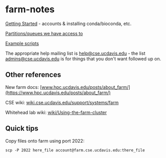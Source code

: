 # farm-notes

[Getting Started](getting-started.md) - accounts & installing conda/bioconda, etc.

[Partitions/queues we have access to](partitions.md)

[Example scripts](example-scripts.md)

The appropriate help mailing list is help@cse.ucdavis.edu - the list
admins@cse.ucdavis.edu is for things that you don't want followed up on.

## Other references

New farm docs: [www.hpc.ucdavis.edu/posts/about_farm/](https://www.hpc.ucdavis.edu/posts/about_farm/)

CSE wiki: [wiki.cse.ucdavis.edu/support/systems/farm](https://wiki.cse.ucdavis.edu/support/systems/farm)

Whitehead lab wiki: [wiki/Using-the-farm-cluster](https://github.com/WhiteheadLab/Lab_Wiki/wiki/Using-the-farm-cluster)

## Quick tips

Copy files onto farm using port 2022:

```
scp -P 2022 here_file account@farm.cse.ucdavis.edu:there_file
```
